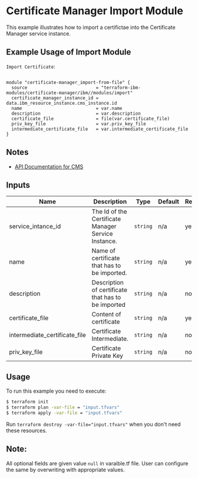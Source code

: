 # Certificate Manager Import Module

This example illustrates how to  import a certifictae into the Certificate Manager service instance.


## Example Usage of Import Module

`Import Certificate`:

```hcl

module "certificate-manager_import-from-file" {
  source                          = "terraform-ibm-modules/certificate-manager/ibm//modules/import"
  certificate_manager_instance_id = data.ibm_resource_instance.cms_instance.id
  name                            = var.name
  description                     = var.description
  certificate_file                = file(var.certificate_file)
  priv_key_file                   = var.priv_key_file
  intermediate_certificate_file   = var.intermediate_certificate_file
}

```

## Notes

* [ API Documentation for CMS ](https://cloud.ibm.com/apidocs/certificate-manager)

<!-- BEGINNING OF PRE-COMMIT-TERRAFORM DOCS HOOK -->
## Inputs

| Name                            | Description                                         | Type   |Default|Required|
|---------------------------------|-----------------------------------------------------|--------|-------|----------|
| service\_intance\_id            | The Id of the Certificate Manager Service Instance. |`string`| n/a   | yes      |
| name                            | Name of certificate that has to be imported.        |`string`| n/a   | yes      |
| description                     | Description of certificate that has to be imported  |`string`| n/a   | no       |
| certificate\_file               | Content of certificate                              |`string`| n/a   | yes      |
| intermediate\_certificate\_file | Certificate Intermediate.                           |`string`| n/a   | no       |
| priv\_key\_file                 | Certificate Private Key                             |`string`| n/a   | no       |

<!-- END OF PRE-COMMIT-TERRAFORM DOCS HOOK -->
 
 ## Usage

To run this example you need to execute:

```bash
$ terraform init
$ terraform plan -var-file = "input.tfvars"
$ terraform apply -var-file = "input.tfvars"
```

Run `terraform destroy -var-file="input.tfvars"` when you don't need these resources.

 ## Note:
 All optional fields are given value `null` in varaible.tf file. User can configure the same by overwriting with appropriate values.
